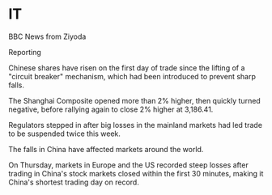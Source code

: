 # IT

BBC News from Ziyoda

Reporting 

Chinese shares have risen on the first day of trade since the lifting of a "circuit breaker" mechanism, which had been introduced to prevent sharp falls.

The Shanghai Composite opened more than 2% higher, then quickly turned negative, before rallying again to close 2% higher at 3,186.41.

Regulators stepped in after big losses in the mainland markets had led trade to be suspended twice this week.

The falls in China have affected markets around the world.

On Thursday, markets in Europe and the US recorded steep losses after trading in China's stock markets closed within the first 30 minutes, making it China's shortest trading day on record. 
